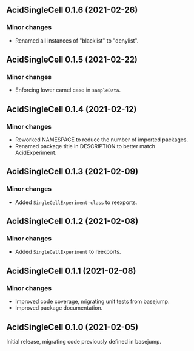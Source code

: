 ## AcidSingleCell 0.1.6 (2021-02-26)

### Minor changes

- Renamed all instances of "blacklist" to "denylist".

## AcidSingleCell 0.1.5 (2021-02-22)

### Minor changes

- Enforcing lower camel case in `sampleData`.

## AcidSingleCell 0.1.4 (2021-02-12)

### Minor changes

- Reworked NAMESPACE to reduce the number of imported packages.
- Renamed package title in DESCRIPTION to better match AcidExperiment.

## AcidSingleCell 0.1.3 (2021-02-09)

### Minor changes

- Added `SingleCellExperiment-class` to reexports.

## AcidSingleCell 0.1.2 (2021-02-08)

### Minor changes

- Added `SingleCellExperiment` to reexports.

## AcidSingleCell 0.1.1 (2021-02-08)

### Minor changes

- Improved code coverage, migrating unit tests from basejump.
- Improved package documentation.

## AcidSingleCell 0.1.0 (2021-02-05)

Initial release, migrating code previously defined in basejump.
